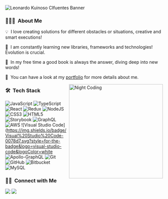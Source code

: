 ![Leonardo Kuinoso CIfuentes Banner](https://i.imgur.com/yOhIspD.png)

### 👨🏻‍💻 &nbsp;About Me

💡 &nbsp;I love creating solutions for different obstacles or situations, creative and smart executions!

🌱 &nbsp;I am constantly learning new libraries, frameworks and technologies! Evolution is crucial.

:book: &nbsp;In my free time a good book is always the answer, diving deep into new words!

📄 &nbsp;You can have a look at my  [portfolio](https://portfolio-lemon-mu.vercel.app/) for more details about me. 

<img alt="Night Coding" src="https://media4.giphy.com/media/f3iwJFOVOwuy7K6FFw/giphy.gif?cid=ecf05e47odvleykto9li60z8ug2lfrk52c4ibphnj2posuge&rid=giphy.gif" align="right" width="300"/>

### 🛠 &nbsp;Tech Stack

![JavaScript](https://img.shields.io/badge/javascript-%23323330.svg?style=for-the-badge&logo=javascript&logoColor=%23F7DF1E)
![TypeScript](https://img.shields.io/badge/typescript-%23007ACC.svg?style=for-the-badge&logo=typescript&logoColor=white)
![React](https://img.shields.io/badge/react-%2320232a.svg?style=for-the-badge&logo=react&logoColor=%2361DAFB)
![Redux](https://img.shields.io/badge/redux-%23593d88.svg?style=for-the-badge&logo=redux&logoColor=white)
![NodeJS](https://img.shields.io/badge/node.js-6DA55F?style=for-the-badge&logo=node.js&logoColor=white)
![CSS3](https://img.shields.io/badge/css3-%231572B6.svg?style=for-the-badge&logo=css3&logoColor=white)
![HTML5](https://img.shields.io/badge/html5-%23E34F26.svg?style=for-the-badge&logo=html5&logoColor=white)
![Storybook](https://img.shields.io/badge/-Storybook-FF4785?style=for-the-badge&logo=storybook&logoColor=white)
![GraphQL](https://img.shields.io/badge/-GraphQL-E10098?style=for-the-badge&logo=graphql&logoColor=white)
![AWS](https://img.shields.io/badge/AWS-%23FF9900.svg?style=for-the-badge&logo=amazon-aws&logoColor=white)
![Visual Studio Code](https://img.shields.io/badge/Visual%20Studio%20Code-0078d7.svg?style=for-the-badge&logo=visual-studio-code&logoColor=white
![Apollo-GraphQL](https://img.shields.io/badge/-ApolloGraphQL-311C87?style=for-the-badge&logo=apollo-graphql)
![Git](https://img.shields.io/badge/git-%23F05033.svg?style=for-the-badge&logo=git&logoColor=white)
![GitHub](https://img.shields.io/badge/github-%23121011.svg?style=for-the-badge&logo=github&logoColor=white)
![Bitbucket](https://img.shields.io/badge/bitbucket-%230047B3.svg?style=for-the-badge&logo=bitbucket&logoColor=white)
![MySQL](https://img.shields.io/badge/mysql-%2300f.svg?style=for-the-badge&logo=mysql&logoColor=white)


### 🤝🏻 &nbsp;Connect with Me

<p align="left">
<a href="https://www.linkedin.com/in/leonardo-kuinoso-cifuentes-916634161/"><img src="https://img.shields.io/badge/-Leonardo%20Kuinoso%20Cifuentes-0077B5?style=flat&logo=Linkedin&logoColor=white"/></a>
<a href="mailto:kuinoso.leonardo@gmail.com"><img src="https://img.shields.io/badge/-kuinoso.leonardo@gmail.com-D14836?style=flat&logo=Gmail&logoColor=white"/></a>
</p>
